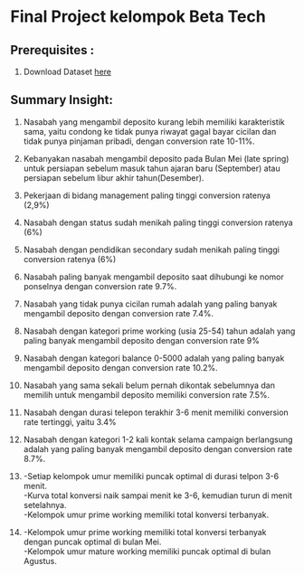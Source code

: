# Final Project kelompok Beta Tech

## Prerequisites :
1. Download Dataset [here](https://www.kaggle.com/datasets/prakharrathi25/banking-dataset-marketing-targets)

## Summary Insight: 
1. Nasabah yang mengambil deposito kurang lebih memiliki karakteristik sama, yaitu condong ke tidak punya riwayat gagal bayar cicilan dan tidak punya     pinjaman pribadi, dengan conversion rate 10-11%.

2. Kebanyakan nasabah mengambil deposito pada Bulan Mei (late spring) untuk persiapan sebelum masuk tahun ajaran baru (September) atau persiapan sebelum libur akhir tahun(Desember).

3. Pekerjaan di bidang management paling tinggi conversion ratenya (2,9%)

4. Nasabah dengan status sudah menikah paling tinggi conversion ratenya (6%)

5. Nasabah dengan pendidikan secondary sudah menikah paling tinggi conversion ratenya (6%)

6. Nasabah paling banyak mengambil deposito saat dihubungi ke nomor ponselnya dengan conversion rate 9.7%.

7. Nasabah yang tidak punya cicilan rumah adalah yang paling banyak mengambil deposito dengan conversion rate 7.4%.

8. Nasabah dengan kategori prime working (usia 25-54) tahun adalah yang paling banyak mengambil deposito dengan conversion rate 9%

9. Nasabah dengan kategori balance 0-5000 adalah yang paling banyak mengambil deposito dengan conversion rate 10.2%.

10. Nasabah yang sama sekali belum pernah dikontak sebelumnya dan memilih untuk mengambil deposito memiliki conversion rate 7.5%.

11. Nasabah dengan durasi telepon terakhir 3-6 menit memiliki conversion rate tertinggi, yaitu 3.4%

12. Nasabah dengan kategori 1-2 kali kontak selama campaign berlangsung adalah yang paling banyak mengambil deposito dengan conversion rate 8.7%.

13. -Setiap kelompok umur memiliki puncak optimal di durasi telpon 3-6 menit. <br>
    -Kurva total konversi naik sampai menit ke 3-6, kemudian turun di menit setelahnya. <br> 
    -Kelompok umur prime working memiliki total konversi terbanyak.

14. -Kelompok umur prime working memiliki total konversi terbanyak dengan puncak optimal di bulan Mei. <br>
    -Kelompok umur mature working memiliki puncak optimal di bulan Agustus.